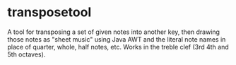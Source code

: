 # transposetool
A tool for transposing a set of given notes into another key, then drawing those notes as "sheet music" using Java AWT and the literal note names in place of quarter, whole, half notes, etc.
Works in the treble clef (3rd 4th and 5th octaves).
